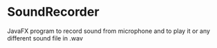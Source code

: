 # SoundRecorder
JavaFX program to record sound from microphone and to play it or any different sound file in .wav
